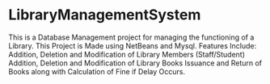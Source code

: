 # LibraryManagementSystem
This is a Database Management project for managing the functioning of a Library. This Project is Made using NetBeans and Mysql. Features Include:  Addition, Deletion and Modification of Library Members (Staff/Student) Addition, Deletion and Modification of Library Books Issuance and Return of Books along with Calculation of Fine if Delay Occurs.
